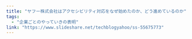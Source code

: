 ```yaml
---
title: "ヤフー株式会社はアクセシビリティ対応をなぜ始めたのか、どう進めているのか"
tags:
  - "企業ごとのやっていきの表明"
link: "https://www.slideshare.net/techblogyahoo/ss-55675773"
---
```

